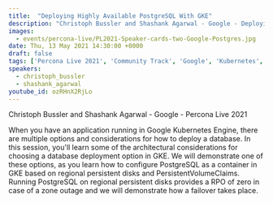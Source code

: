 ```yaml
---
title:  "Deploying Highly Available PostgreSQL With GKE"
description: "Christoph Bussler and Shashank Agarwal - Google - Deploying Highly Available PostgreSQL With GKE"
images:
  - events/percona-live/PL2021-Speaker-cards-two-Google-Postgres.jpg
date: Thu, 13 May 2021 14:30:00 +0000
draft: false
tags: ['Percona Live 2021', 'Community Track', 'Google', 'Kubernetes', 'PostgreSQL']
speakers:
  - christoph_bussler
  - shashank_agarwal
youtube_id: ozRHnX2RjLo
---
```


Christoph Bussler and Shashank Agarwal - Google - Percona Live 2021

When you have an application running in Google Kubernetes Engine, there are multiple options and considerations for how to deploy a database. In this session, you'll learn some of the architectural considerations for choosing a database deployment option in GKE. We will demonstrate one of these options, as you learn how to configure PostgreSQL as a container in GKE based on regional persistent disks and PersistentVolumeClaims. Running PostgreSQL on regional persistent disks provides a RPO of zero in case of a zone outage and we will demonstrate how a failover takes place.